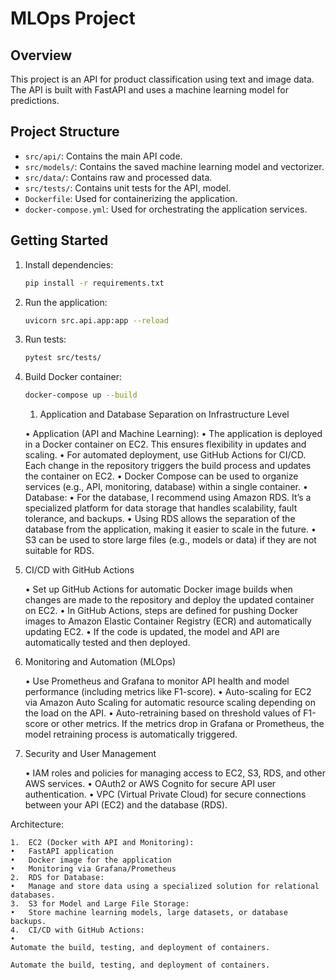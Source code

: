 # MLOps Project

## Overview
This project is an API for product classification using text and image data. The API is built with FastAPI and uses a machine learning model for predictions.

## Project Structure
- `src/api/`: Contains the main API code.
- `src/models/`: Contains the saved machine learning model and vectorizer.
- `src/data/`: Contains raw and processed data.
- `src/tests/`: Contains unit tests for the API, model.
- `Dockerfile`: Used for containerizing the application.
- `docker-compose.yml`: Used for orchestrating the application services.

## Getting Started
1. Install dependencies:
    ```bash
    pip install -r requirements.txt
    ```
2. Run the application:
    ```bash
    uvicorn src.api.app:app --reload
    ```
3. Run tests:
    ```bash
    pytest src/tests/
    ```
4. Build Docker container:
    ```bash
    docker-compose up --build
    ```

    1. Application and Database Separation on Infrastructure Level

	•	Application (API and Machine Learning):
	•	The application is deployed in a Docker container on EC2. This ensures flexibility in updates and scaling.
	•	For automated deployment, use GitHub Actions for CI/CD. Each change in the repository triggers the build process and updates the container on EC2.
	•	Docker Compose can be used to organize services (e.g., API, monitoring, database) within a single container.
	•	Database:
	•	For the database, I recommend using Amazon RDS. It’s a specialized platform for data storage that handles scalability, fault tolerance, and backups.
	•	Using RDS allows the separation of the database from the application, making it easier to scale in the future.
	•	S3 can be used to store large files (e.g., models or data) if they are not suitable for RDS.

2. CI/CD with GitHub Actions

	•	Set up GitHub Actions for automatic Docker image builds when changes are made to the repository and deploy the updated container on EC2.
	•	In GitHub Actions, steps are defined for pushing Docker images to Amazon Elastic Container Registry (ECR) and automatically updating EC2.
	•	If the code is updated, the model and API are automatically tested and then deployed.

3. Monitoring and Automation (MLOps)

	•	Use Prometheus and Grafana to monitor API health and model performance (including metrics like F1-score).
	•	Auto-scaling for EC2 via Amazon Auto Scaling for automatic resource scaling depending on the load on the API.
	•	Auto-retraining based on threshold values of F1-score or other metrics. If the metrics drop in Grafana or Prometheus, the model retraining process is automatically triggered.

4. Security and User Management

	•	IAM roles and policies for managing access to EC2, S3, RDS, and other AWS services.
	•	OAuth2 or AWS Cognito for secure API user authentication.
	•	VPC (Virtual Private Cloud) for secure connections between your API (EC2) and the database (RDS).

Architecture:

	1.	EC2 (Docker with API and Monitoring):
	•	FastAPI application
	•	Docker image for the application
	•	Monitoring via Grafana/Prometheus
	2.	RDS for Database:
	•	Manage and store data using a specialized solution for relational databases.
	3.	S3 for Model and Large File Storage:
	•	Store machine learning models, large datasets, or database backups.
	4.	CI/CD with GitHub Actions:
	•	
	Automate the build, testing, and deployment of containers.
	
	Automate the build, testing, and deployment of containers.
